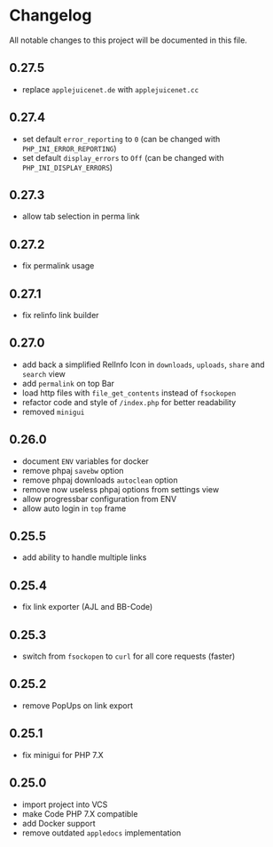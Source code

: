 # Changelog
All notable changes to this project will be documented in this file.

## 0.27.5
- replace `applejuicenet.de` with `applejuicenet.cc`

## 0.27.4
- set default `error_reporting` to `0` (can be changed with `PHP_INI_ERROR_REPORTING`) 
- set default `display_errors` to `Off` (can be changed with `PHP_INI_DISPLAY_ERRORS`) 

## 0.27.3
- allow tab selection in perma link

## 0.27.2
- fix permalink usage

## 0.27.1
- fix relinfo link builder

## 0.27.0
- add back a simplified RelInfo Icon in `downloads`, `uploads`, `share` and `search` view
- add `permalink` on top Bar
- load http files with `file_get_contents` instead of `fsockopen`
- refactor code and style of `/index.php` for better readability
- removed `minigui`

## 0.26.0
- document `ENV` variables for docker 
- remove phpaj `savebw` option
- remove phpaj downloads `autoclean` option
- remove now useless phpaj options from settings view
- allow progressbar configuration from ENV
- allow auto login in `top` frame

## 0.25.5
- add ability to handle multiple links 

## 0.25.4
- fix link exporter (AJL and BB-Code)

## 0.25.3
- switch from `fsockopen` to `curl` for all core requests (faster)

## 0.25.2
- remove PopUps on link export

## 0.25.1
- fix minigui for PHP 7.X

## 0.25.0
- import project into VCS
- make Code PHP 7.X compatible
- add Docker support
- remove outdated `appledocs` implementation
